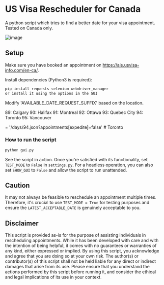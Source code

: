 # US Visa Rescheduler for Canada

A python script which tries to find a better date for your visa appointment. Tested on Canada only.

![image](https://github.com/user-attachments/assets/70cfed48-7a37-4371-af37-d6d96f4c9e9f)

## Setup

Make sure you have booked an appointment on https://ais.usvisa-info.com/en-ca/.

Install dependencies (Python3 is required):
```sh
pip install requests selenium webdriver_manager
or install it using the options in the GUI
```

Modify 'AVAILABLE_DATE_REQUEST_SUFFIX' based on the location. 

89: Calgary
90: Halifax
91: Montreal
92: Ottawa
93: Quebec City
94: Toronto
95: Vancouver

= '/days/94.json?appointments[expedite]=false'  # Toronto

### How to run the script

```sh
python gui.py
```

See the script in action. Once you're satisfied with its functionality, set `TEST_MODE` to `False` in `settings.py`. For a headless operation, you can also set `SHOW_GUI` to `False` and allow the script to run unattended.

## Caution

It may not always be feasible to reschedule an appointment multiple times. Therefore, it's crucial to use `TEST_MODE = True` for testing purposes and ensure the `LATEST_ACCEPTABLE_DATE` is genuinely acceptable to you.


## Disclaimer

This script is provided as-is for the purpose of assisting individuals in rescheduling appointments. While it has been developed with care and with the intention of being helpful, it comes with no guarantees or warranties of any kind, either expressed or implied. By using this script, you acknowledge and agree that you are doing so at your own risk. The author(s) or contributor(s) of this script shall not be held liable for any direct or indirect damages that arise from its use. Please ensure that you understand the actions performed by this script before running it, and consider the ethical and legal implications of its use in your context.
